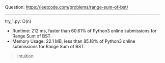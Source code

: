 Question: https://leetcode.com/problems/range-sum-of-bst/

---

try_1.py: O(n)

* Runtime: 212 ms, faster than 60.61% of Python3 online submissions for Range Sum of BST.
* Memory Usage: 22.1 MB, less than 85.18% of Python3 online submissions for Range Sum of BST.

> intuition

